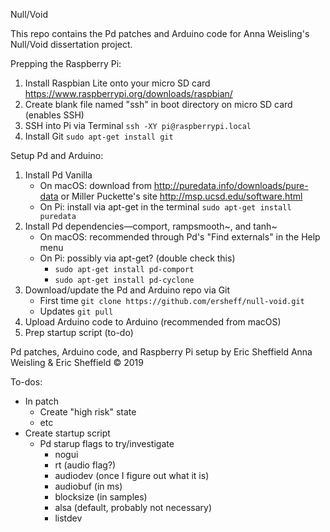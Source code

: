 Null/Void

This repo contains the Pd patches and Arduino code for Anna Weisling's <emph>Null/Void<emph> dissertation project.

Prepping the Raspberry Pi:
1. Install Raspbian Lite onto your micro SD card https://www.raspberrypi.org/downloads/raspbian/
2. Create blank file named "ssh" in boot directory on micro SD card (enables SSH)
3. SSH into Pi via Terminal `ssh -XY pi@raspberrypi.local`
4. Install Git `sudo apt-get install git`


Setup Pd and Arduino:
1. Install Pd Vanilla
    - On macOS: download from http://puredata.info/downloads/pure-data or Miller Puckette's site http://msp.ucsd.edu/software.html
    - On Pi: install via apt-get in the terminal `sudo apt-get install puredata`
2. Install Pd dependencies&mdash;comport, rampsmooth~, and tanh~
    - On macOS: recommended through Pd's "Find externals" in the Help menu
    - On Pi: possibly via apt-get? (double check this)
        - `sudo apt-get install pd-comport`
        - `sudo apt-get install pd-cyclone`
3. Download/update the Pd and Arduino repo via Git
     - First time `git clone https://github.com/ersheff/null-void.git`
     - Updates `git pull`
4. Upload Arduino code to Arduino (recommended from macOS)
5. Prep startup script (to-do)

Pd patches, Arduino code, and Raspberry Pi setup by Eric Sheffield
Anna Weisling & Eric Sheffield © 2019


To-dos:
- In patch
    - Create "high risk" state
    - etc
- Create startup script
    - Pd starup flags to try/investigate
        - nogui
        - rt (audio flag?)
        - audiodev (once I figure out what it is)
        - audiobuf (in ms)
        - blocksize (in samples)
        - alsa (default, probably not necessary)
        - listdev